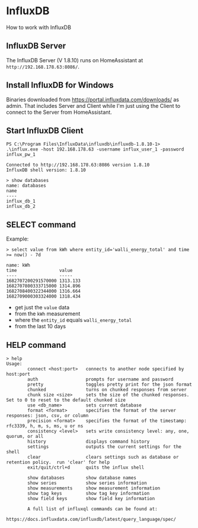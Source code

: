 # InfluxDB
How to work with InfluxDB

## InfluxDB Server
The InfluxDB Server (V 1.8.10) runs on HomeAssistant at ``http://192.168.178.63:8086/``.

## Install InfluxDB for Windows
Binaries downloaded from https://portal.influxdata.com/downloads/ as admin.
That includes Server and Client while I'm just using the Client to connect to the Server from HomeAssistant.

## Start InfluxDB Client
```
PS C:\Program Files\InfluxData\influxdb\influxdb-1.8.10-1> .\influx.exe -host 192.168.178.63 -username influx_user_1 -password influx_pw_1

Connected to http://192.168.178.63:8086 version 1.8.10
InfluxDB shell version: 1.8.10

> show databases
name: databases
name
----
influx_db_1
influx_db_2
```

## SELECT command
Example:
```
> select value from kWh where entity_id='walli_energy_total' and time >= now() - 7d

name: kWh
time                value
----                -----
1682707200291570000 1313.133
1682707800333715000 1314.896
1682708400322344000 1316.664
1682709000303324000 1318.434
```
- get just the `value` data
- from the `kWh` measurement
- where the `entity_id` equals `walli_energy_total`
- from the last 10 days

## HELP command
```
> help
Usage:
        connect <host:port>   connects to another node specified by host:port
        auth                  prompts for username and password
        pretty                toggles pretty print for the json format
        chunked               turns on chunked responses from server
        chunk size <size>     sets the size of the chunked responses.  Set to 0 to reset to the default chunked size
        use <db_name>         sets current database
        format <format>       specifies the format of the server responses: json, csv, or column
        precision <format>    specifies the format of the timestamp: rfc3339, h, m, s, ms, u or ns
        consistency <level>   sets write consistency level: any, one, quorum, or all
        history               displays command history
        settings              outputs the current settings for the shell
        clear                 clears settings such as database or retention policy.  run 'clear' for help
        exit/quit/ctrl+d      quits the influx shell

        show databases        show database names
        show series           show series information
        show measurements     show measurement information
        show tag keys         show tag key information
        show field keys       show field key information

        A full list of influxql commands can be found at:
        https://docs.influxdata.com/influxdb/latest/query_language/spec/
```